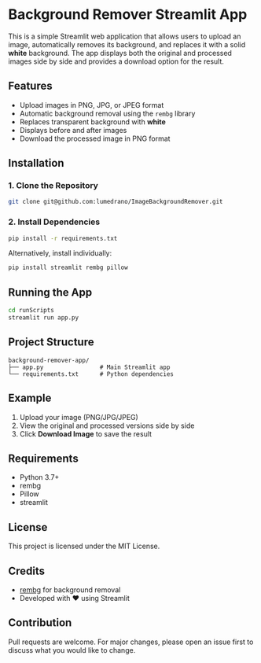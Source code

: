 # Background Remover Streamlit App

This is a simple Streamlit web application that allows users to upload an image, automatically removes its background, and replaces it with a solid **white** background. The app displays both the original and processed images side by side and provides a download option for the result.

## Features

* Upload images in PNG, JPG, or JPEG format
* Automatic background removal using the `rembg` library
* Replaces transparent background with **white**
* Displays before and after images
* Download the processed image in PNG format

## Installation

### 1. Clone the Repository

```bash
git clone git@github.com:lumedrano/ImageBackgroundRemover.git
```

### 2. Install Dependencies

```bash
pip install -r requirements.txt
```

Alternatively, install individually:

```bash
pip install streamlit rembg pillow
```

## Running the App

```bash
cd runScripts
streamlit run app.py
```

## Project Structure

```
background-remover-app/
├── app.py                # Main Streamlit app
└── requirements.txt      # Python dependencies
```

## Example

1. Upload your image (PNG/JPG/JPEG)
2. View the original and processed versions side by side
3. Click **Download Image** to save the result

## Requirements

* Python 3.7+
* rembg
* Pillow
* streamlit

## License

This project is licensed under the MIT License.

## Credits

* [rembg](https://github.com/danielgatis/rembg) for background removal
* Developed with ❤️ using Streamlit

## Contribution

Pull requests are welcome. For major changes, please open an issue first to discuss what you would like to change.

